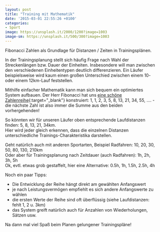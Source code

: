 ```yaml
---
layout: post
title: "Training mit Mathematik"
date: '2015-03-01 22:55:26 +0100'
categories:
- Sport
image: https://unsplash.it/2000/1200?image=1003
image-sm: https://unsplash.it/500/300?image=1003
---
```

Fibonacci Zahlen als Grundlage f&uuml;r Distanzen &#47; Zeiten in Trainingspl&auml;nen.

In der Trainingsplanung stellt sich h&auml;ufig Frage nach Wahl der Streckenl&auml;ngen bzw. Dauer der 
Einheiten. Insbesondere will man zwischen den verschiedenen Einheitentypen deutlich 
differenzieren. Ein L&auml;ufer beispielsweise wird kaum einen gro&szlig;en Unterschied zwischen 
einem 10- oder einem 12km-Lauf feststellen.

Mithilfe einfacher Mathematik kann man sich bequem ein optimiertes System aufbauen. Der Herr 
Fibonacci hat uns 
[eine sch&ouml;ne Zahlenreihe](http://de.wikipedia.org/wiki/Fibonacci-Folge){:target="_blank"} 
konstruiert: 1, 1, 2, 3, 5, 8, 13, 21, 34, 55, &hellip;. - die n&auml;chste Zahl ist also immer die 
Summe aus den beiden vorhergehenden!

So k&ouml;nnten wir f&uuml;r unseren L&auml;ufer oben entsprechende Laufdistanzen finden: 5, 8, 13, 21, 34km.<br />
Hier wird jeder gleich erkennen, dass die einzelnen Distanzen unterschiedliche 
Trainings-Charakteristika darstellen.

Geht nat&uuml;rlich auch mit anderen Sportarten, Beispiel Radfahren: 10, 20, 30, 50, 80, 130, 210km<br />
Oder aber f&uuml;r Trainingsplanung nach Zeitdauer (auch Radfahren): 1h, 2h, 3h, 5h<br />
Ok, evtl. etwas grob gestaffelt, hier eine Alternative: 0.5h, 1h, 1.5h, 2.5h, 4h

Noch ein paar Tipps:
  
- Die Entwicklung der Reihe h&auml;ngt direkt am gew&auml;hlten Anfangswert
- je nach Leistungsverm&ouml;gen empfiehlt es sich andere Anfangswerte zu w&auml;hlen
- die ersten Werte der Reihe sind oft &uuml;berfl&uuml;ssig (siehe Laufdistanzen: fehlt 1, 2 u. 3km)
- das System greift nat&uuml;rlich auch f&uuml;r Anzahlen von Wiederholungen, S&auml;tzen usw.
  
Na dann mal viel Spa&szlig; beim Planen gelungener Trainingspl&auml;ne!
